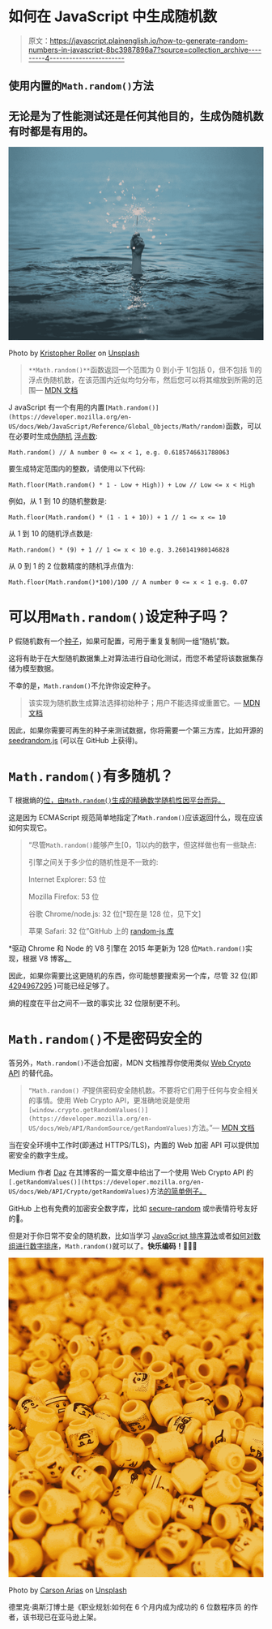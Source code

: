 # 如何在 JavaScript 中生成随机数

> 原文：<https://javascript.plainenglish.io/how-to-generate-random-numbers-in-javascript-8bc3987896a7?source=collection_archive---------4----------------------->

## 使用内置的`Math.random()`方法

## 无论是为了性能测试还是任何其他目的，生成伪随机数有时都是有用的。

![](img/e6542f408bc4a0cd1100b83792766f50.png)

Photo by [Kristopher Roller](https://unsplash.com/@krisroller?utm_source=medium&utm_medium=referral) on [Unsplash](https://unsplash.com?utm_source=medium&utm_medium=referral)

> `**Math.random()**`函数返回一个范围为 0 到小于 1(包括 0，但不包括 1)的浮点伪随机数，在该范围内近似均匀分布，然后您可以将其缩放到所需的范围— [MDN 文档](https://developer.mozilla.org/en-US/docs/Web/JavaScript/Reference/Global_Objects/Math/random)

J avaScript 有一个有用的内置`[Math.random()](https://developer.mozilla.org/en-US/docs/Web/JavaScript/Reference/Global_Objects/Math/random)`函数，可以在必要时生成[伪随机](https://en.wikipedia.org/wiki/Pseudorandomness) [浮点数](https://floating-point-gui.de/languages/javascript/):

```
Math.random() // A number 0 <= x < 1, e.g. 0.6185746631788063
```

要生成特定范围内的整数，请使用以下代码:

```
Math.floor(Math.random() * 1 - Low + High)) + Low // Low <= x < High
```

例如，从 1 到 10 的随机整数是:

```
Math.floor(Math.random() * (1 - 1 + 10)) + 1 // 1 <= x <= 10
```

从 1 到 10 的随机浮点数是:

```
Math.random() * (9) + 1 // 1 <= x < 10 e.g. 3.260141980146828
```

从 0 到 1 的 2 位数精度的随机浮点值为:

```
Math.floor(Math.random()*100)/100 // A number 0 <= x < 1 e.g. 0.07
```

# 可以用`Math.random()`设定种子吗？

P 假随机数有一个[种子](https://en.wikipedia.org/wiki/Random_seed)，如果可配置，可用于重复复制同一组“随机”数。

这将有助于在大型随机数据集上对算法进行自动化测试，而您不希望将该数据集存储为模型数据。

不幸的是，`Math.random()`不允许你设定种子。

> 该实现为随机数生成算法选择初始种子；用户不能选择或重置它。— [MDN 文档](https://developer.mozilla.org/en-US/docs/Web/JavaScript/Reference/Global_Objects/Math/random)

因此，如果你需要可再生的种子来测试数据，你将需要一个第三方库，比如开源的 [seedrandom.js](https://github.com/davidbau/seedrandom) (可以在 GitHub 上获得)。

# `Math.random()`有多随机？

T 根据熵的[位，由`Math.random()`生成的精确数学随机性因平台而异。](https://en.wikipedia.org/wiki/Entropy_(computing))

这是因为 ECMAScript 规范简单地指定了`Math.random()`应该返回什么，现在应该如何实现它。

> “尽管`Math.random()`能够产生[0，1]以内的数字，但这样做也有一些缺点:
> 
> 引擎之间关于多少位的随机性是不一致的:
> 
> Internet Explorer: 53 位
> 
> Mozilla Firefox: 53 位
> 
> 谷歌 Chrome/node.js: 32 位[*现在是 128 位，见下文]
> 
> 苹果 Safari: 32 位”GitHub 上的 [random-js 库](https://github.com/ckknight/random-js)

*驱动 Chrome 和 Node 的 V8 引擎在 2015 年更新为 128 位`Math.random()`实现，根据 V8 博客[。](https://v8.dev/blog/math-random)

因此，如果你需要比这更随机的东西，你可能想要搜索另一个库，尽管 32 位(即 [4294967295](https://en.wikipedia.org/wiki/4,294,967,295) )可能已经足够了。

熵的程度在平台之间不一致的事实比 32 位限制更不利。

# `Math.random()`不是密码安全的

答另外，`Math.random()`不适合加密，MDN 文档推荐你使用类似 [Web Crypto API](https://developer.mozilla.org/en-US/docs/Web/API/Crypto) 的替代品。

> `“Math.random()` *不*提供密码安全随机数。不要将它们用于任何与安全相关的事情。使用 Web Crypto API，更准确地说是使用`[window.crypto.getRandomValues()](https://developer.mozilla.org/en-US/docs/Web/API/RandomSource/getRandomValues)`方法。”— [MDN 文档](https://developer.mozilla.org/en-US/docs/Web/JavaScript/Reference/Global_Objects/Math/random)

当在安全环境中工作时(即通过 HTTPS/TLS)，内置的 Web 加密 API 可以提供加密安全的数字生成。

Medium 作者 [Daz](https://medium.com/u/ad8b0a0a140e?source=post_page-----8bc3987896a7--------------------------------) 在其博客的一篇文章中给出了一个使用 Web Crypto API 的`[.getRandomValues()](https://developer.mozilla.org/en-US/docs/Web/API/Crypto/getRandomValues)`方法[的简单例子。](https://medium.com/@dazcyril/generating-cryptographic-random-state-in-javascript-in-the-browser-c538b3daae50)

GitHub 上也有免费的加密安全数字库，比如 [secure-random](https://github.com/jprichardson/secure-random) 或🤓表情符号友好的🧐。

但是对于你日常不安全的随机数，比如当学习 [JavaScript 排序算法](https://medium.com/coding-at-dawn/sorts-in-60-seconds-speedy-javascript-interview-answers-on-sorting-acb72bdea8a2)或者[如何对数组进行数字排序](https://medium.com/coding-at-dawn/how-to-sort-an-array-numerically-in-javascript-2b22710e3958)，`Math.random()`就可以了。**快乐编码！**🤠🥳😎

![](img/f9ed803fdb075a8c8f6670181af6a8a4.png)

Photo by [Carson Arias](https://unsplash.com/@carsonarias?utm_source=medium&utm_medium=referral) on [Unsplash](https://unsplash.com?utm_source=medium&utm_medium=referral)

德里克·奥斯汀博士是《职业规划:如何在 6 个月内成为成功的 6 位数程序员 的作者，该书现已在亚马逊上架。